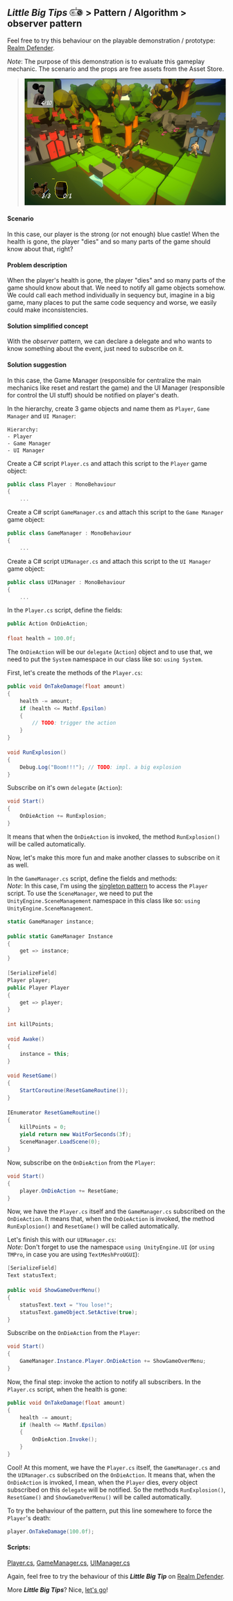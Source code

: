 ## _**Little Big Tips**_ ![Joystick](https://raw.githubusercontent.com/alissin/alissin.github.io/master/images/joystick.png) > Pattern / Algorithm > observer pattern

Feel free to try this behaviour on the playable demonstration / prototype: [Realm Defender](https://simmer.io/@alissin/realm-defender).

_Note_: The purpose of this demonstration is to evaluate this gameplay mechanic. The scenario and the props are free assets from the Asset Store.

> ![Realm Defender](./../../z_images/realm_defender/realm-defender.png)

#### Scenario
In this case, our player is the strong (or not enough) blue castle! When the health is gone, the player "dies" and so many parts of the game should know about that, right?

#### Problem description
When the player's health is gone, the player "dies" and so many parts of the game should know about that. We need to notify all game objects somehow. We could call each method individually in sequency but, imagine in a big game, many places to put the same code sequency and worse, we easily could make inconsistencies.

#### Solution simplified concept
With the _observer_ pattern, we can declare a delegate and who wants to know something about the event, just need to subscribe on it.

#### Solution suggestion
In this case, the Game Manager (responsible for centralize the main mechanics like reset and restart the game) and the UI Manager (responsible for control the UI stuff) should be notified on player's death.

In the hierarchy, create 3 game objects and name them as `Player`, `Game Manager` and `UI Manager`:

```
Hierarchy:
- Player
- Game Manager
- UI Manager
```

Create a C# script `Player.cs` and attach this script to the `Player` game object:

```csharp
public class Player : MonoBehaviour
{
    ...
```

Create a C# script `GameManager.cs` and attach this script to the `Game Manager` game object:

```csharp
public class GameManager : MonoBehaviour
{
    ...
```

Create a C# script `UIManager.cs` and attach this script to the `UI Manager` game object:

```csharp
public class UIManager : MonoBehaviour
{
    ...
```

In the `Player.cs` script, define the fields:

```csharp
public Action OnDieAction;

float health = 100.0f;
```

The `OnDieAction` will be our `delegate` (`Action`) object and to use that, we need to put the `System` namespace in our class like so: `using System`.

First, let's create the methods of the `Player.cs`:

```csharp
public void OnTakeDamage(float amount)
{
    health -= amount;
    if (health <= Mathf.Epsilon)
    {
        // TODO: trigger the action
    }
}

void RunExplosion()
{
    Debug.Log("Boom!!!"); // TODO: impl. a big explosion
}
```

Subscribe on it's own `delegate` (`Action`):

```csharp
void Start()
{
    OnDieAction += RunExplosion;
}
```

It means that when the `OnDieAction` is invoked, the method `RunExplosion()` will be called automatically.

Now, let's make this more fun and make another classes to subscribe on it as well.

In the `GameManager.cs` script, define the fields and methods:<br/>
_Note_: In this case, I'm using the [singleton pattern](../singleton) to access the `Player` script. To use the `SceneManager`, we need to put the `UnityEngine.SceneManagement` namespace in this class like so: `using UnityEngine.SceneManagement`.

```csharp
static GameManager instance;

public static GameManager Instance
{
    get => instance;
}

[SerializeField]
Player player;
public Player Player
{
    get => player;
}

int killPoints;

void Awake()
{
    instance = this;
}

void ResetGame()
{
    StartCoroutine(ResetGameRoutine());
}

IEnumerator ResetGameRoutine()
{
    killPoints = 0;
    yield return new WaitForSeconds(3f);
    SceneManager.LoadScene(0);
}
```

Now, subscribe on the `OnDieAction` from the `Player`:

```csharp
void Start()
{
    player.OnDieAction += ResetGame;
}
```

Now, we have the `Player.cs` itself and the `GameManager.cs` subscribed on the `OnDieAction`. It means that, when the `OnDieAction` is invoked, the method `RunExplosion()` and `ResetGame()` will be called automatically.

Let's finish this with our `UIManager.cs`:<br/>
_Note:_ Don't forget to use the namespace `using UnityEngine.UI` (or `using TMPro`, in case you are using `TextMeshProUGUI`):

```csharp
[SerializeField]
Text statusText;

public void ShowGameOverMenu()
{
    statusText.text = "You lose!";
    statusText.gameObject.SetActive(true);
}
```

Subscribe on the `OnDieAction` from the `Player`:

```csharp
void Start()
{
    GameManager.Instance.Player.OnDieAction += ShowGameOverMenu;
}
```

Now, the final step: invoke the action to notify all subscribers. In the `Player.cs` script, when the health is gone:

```csharp
public void OnTakeDamage(float amount)
{
    health -= amount;
    if (health <= Mathf.Epsilon)
    {
        OnDieAction.Invoke();
    }
}
```

Cool! At this moment, we have the `Player.cs` itself, the `GameManager.cs` and the `UIManager.cs` subscribed on the `OnDieAction`. It means that, when the `OnDieAction` is invoked, I mean, when the `Player` dies, every object subscribed on this `delegate` will be notified. So the methods `RunExplosion()`, `ResetGame()` and `ShowGameOverMenu()` will be called automatically.

To try the behaviour of the pattern, put this line somewhere to force the `Player`'s death:

```csharp
player.OnTakeDamage(100.0f);
```

#### Scripts:
[Player.cs](./Player.cs), [GameManager.cs](./GameManager.cs), [UIManager.cs](./UIManager.cs)

Again, feel free to try the behaviour of this _**Little Big Tip**_ on [Realm Defender](https://simmer.io/@alissin/realm-defender).

More _**Little Big Tips**_? Nice, [let's go](https://github.com/alissin/little-big-tips)!